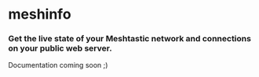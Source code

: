 # meshinfo
### Get the live state of your Meshtastic network and connections on your public web server.

Documentation coming soon ;)
